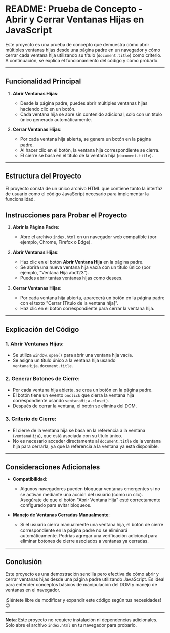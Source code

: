 # README: Prueba de Concepto - Abrir y Cerrar Ventanas Hijas en JavaScript

Este proyecto es una prueba de concepto que demuestra cómo abrir múltiples ventanas hijas desde una página padre en un navegador y cómo cerrar cada ventana hija utilizando su título (`document.title`) como criterio. A continuación, se explica el funcionamiento del código y cómo probarlo.

---

## Funcionalidad Principal

1. **Abrir Ventanas Hijas**:
   - Desde la página padre, puedes abrir múltiples ventanas hijas haciendo clic en un botón.
   - Cada ventana hija se abre sin contenido adicional, solo con un título único generado automáticamente.

2. **Cerrar Ventanas Hijas**:
   - Por cada ventana hija abierta, se genera un botón en la página padre.
   - Al hacer clic en el botón, la ventana hija correspondiente se cierra.
   - El cierre se basa en el título de la ventana hija (`document.title`).

---

## Estructura del Proyecto

El proyecto consta de un único archivo HTML que contiene tanto la interfaz de usuario como el código JavaScript necesario para implementar la funcionalidad.

## Instrucciones para Probar el Proyecto

1. **Abrir la Página Padre**:
   - Abre el archivo `index.html` en un navegador web compatible (por ejemplo, Chrome, Firefox o Edge).

2. **Abrir Ventanas Hijas**:
   - Haz clic en el botón **Abrir Ventana Hija** en la página padre.
   - Se abrirá una nueva ventana hija vacía con un título único (por ejemplo, "Ventana Hija abc123").
   - Puedes abrir tantas ventanas hijas como desees.

3. **Cerrar Ventanas Hijas**:
   - Por cada ventana hija abierta, aparecerá un botón en la página padre con el texto "Cerrar [Título de la ventana hija]".
   - Haz clic en el botón correspondiente para cerrar la ventana hija.

---

## Explicación del Código

### 1. **Abrir Ventanas Hijas**:
   - Se utiliza `window.open()` para abrir una ventana hija vacía.
   - Se asigna un título único a la ventana hija usando `ventanaHija.document.title`.

### 2. **Generar Botones de Cierre**:
   - Por cada ventana hija abierta, se crea un botón en la página padre.
   - El botón tiene un evento `onclick` que cierra la ventana hija correspondiente usando `ventanaHija.close()`.
   - Después de cerrar la ventana, el botón se elimina del DOM.

### 3. **Criterio de Cierre**:
   - El cierre de la ventana hija se basa en la referencia a la ventana (`ventanaHija`), que está asociada con su título único.
   - No es necesario acceder directamente al `document.title` de la ventana hija para cerrarla, ya que la referencia a la ventana ya está disponible.

---

## Consideraciones Adicionales

- **Compatibilidad**:
  - Algunos navegadores pueden bloquear ventanas emergentes si no se activan mediante una acción del usuario (como un clic). Asegúrate de que el botón "Abrir Ventana Hija" esté correctamente configurado para evitar bloqueos.

- **Manejo de Ventanas Cerradas Manualmente**:
  - Si el usuario cierra manualmente una ventana hija, el botón de cierre correspondiente en la página padre no se eliminará automáticamente. Podrías agregar una verificación adicional para eliminar botones de cierre asociados a ventanas ya cerradas.

---

## Conclusión

Este proyecto es una demostración sencilla pero efectiva de cómo abrir y cerrar ventanas hijas desde una página padre utilizando JavaScript. Es ideal para entender conceptos básicos de manipulación del DOM y manejo de ventanas en el navegador.

¡Siéntete libre de modificar y expandir este código según tus necesidades! 😊

---

**Nota**: Este proyecto no requiere instalación ni dependencias adicionales. Solo abre el archivo `index.html` en tu navegador para probarlo.
